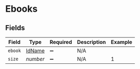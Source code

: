 # Ebooks


## Fields

| Field                                   | Type                                    | Required                                | Description                             | Example                                 |
| --------------------------------------- | --------------------------------------- | --------------------------------------- | --------------------------------------- | --------------------------------------- |
| `ebook`                                 | [IdName](../../models/shared/idname.md) | :heavy_minus_sign:                      | N/A                                     |                                         |
| `size`                                  | *number*                                | :heavy_minus_sign:                      | N/A                                     | 1                                       |